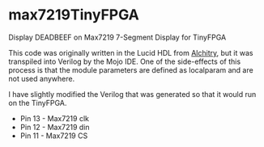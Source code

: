 # max7219TinyFPGA
Display DEADBEEF on Max7219 7-Segment Display for TinyFPGA

This code was originally written in the Lucid HDL from [Alchitry](https://alchitry.com), but it was transpiled into Verilog by the Mojo IDE. One of the side-effects of this process is that the module parameters are defined as localparam and are not used anywhere.

I have slightly modified the Verilog that was generated so that it would run on the TinyFPGA.

* Pin 13 - Max7219 clk
* Pin 12 - Max7219 din
* Pin 11 - Max7219 CS
